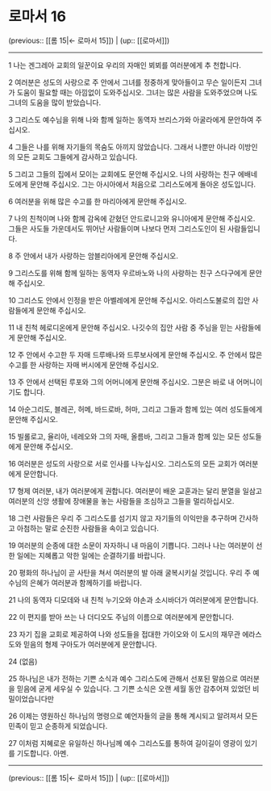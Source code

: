 # 로마서 16

(previous:: [[롬 15|← 로마서 15]]) | (up:: [[로마서]])

***




1 
나는 겐그레아 교회의 일꾼이요 우리의 자매인 뵈뵈를 여러분에게 추 천합니다. 



2 
여러분은 성도의 사랑으로 주 안에서 그녀를 정중하게 맞아들이고 무슨 일이든지 그녀가 도움이 필요할 때는 아낌없이 도와주십시오. 그녀는 많은 사람을 도와주었으며 나도 그녀의 도움을 많이 받았습니다. 



3 
그리스도 예수님을 위해 나와 함께 일하는 동역자 브리스가와 아굴라에게 문안하여 주십시오. 



4 
그들은 나를 위해 자기들의 목숨도 아끼지 않았습니다. 그래서 나뿐만 아니라 이방인의 모든 교회도 그들에게 감사하고 있습니다. 



5 
그리고 그들의 집에서 모이는 교회에도 문안해 주십시오. 나의 사랑하는 친구 에배네도에게 문안해 주십시오. 그는 아시아에서 처음으로 그리스도에게 돌아온 성도입니다. 



6 
여러분을 위해 많은 수고를 한 마리아에게 문안해 주십시오. 



7 
나의 친척이며 나와 함께 감옥에 갇혔던 안드로니고와 유니아에게 문안해 주십시오. 그들은 사도들 가운데서도 뛰어난 사람들이며 나보다 먼저 그리스도인이 된 사람들입니다. 



8 
주 안에서 내가 사랑하는 암블리아에게 문안해 주십시오. 



9 
그리스도를 위해 함께 일하는 동역자 우르바노와 나의 사랑하는 친구 스다구에게 문안해 주십시오. 



10 
그리스도 안에서 인정을 받은 아벨레에게 문안해 주십시오. 아리스도불로의 집안 사람들에게 문안해 주십시오. 



11 
내 친척 헤로디온에게 문안해 주십시오. 나깃수의 집안 사람 중 주님을 믿는 사람들에게 문안해 주십시오. 



12 
주 안에서 수고한 두 자매 드루배나와 드루보사에게 문안해 주십시오. 주 안에서 많은 수고를 한 사랑하는 자매 버시에게 문안해 주십시오. 



13 
주 안에서 선택된 루포와 그의 어머니에게 문안해 주십시오. 그분은 바로 내 어머니이기도 합니다. 



14 
아순그리도, 블레곤, 허메, 바드로바, 허마, 그리고 그들과 함께 있는 여러 성도들에게 문안해 주십시오. 



15 
빌롤로고, 율리아, 네레오와 그의 자매, 올름바, 그리고 그들과 함께 있는 모든 성도들에게 문안해 주십시오. 



16 
여러분은 성도의 사랑으로 서로 인사를 나누십시오. 그리스도의 모든 교회가 여러분에게 문안합니다. 



17 
형제 여러분, 내가 여러분에게 권합니다. 여러분이 배운 교훈과는 달리 분열을 일삼고 여러분의 신앙 생활에 장애물을 놓는 사람들을 조심하고 그들을 멀리하십시오. 



18 
그런 사람들은 우리 주 그리스도를 섬기지 않고 자기들의 이익만을 추구하며 간사하고 아첨하는 말로 순진한 사람들을 속이고 있습니다. 



19 
여러분의 순종에 대한 소문이 자자하니 내 마음이 기쁩니다. 그러나 나는 여러분이 선한 일에는 지혜롭고 악한 일에는 순결하기를 바랍니다. 



20 
평화의 하나님이 곧 사탄을 쳐서 여러분의 발 아래 굴복시키실 것입니다. 우리 주 예수님의 은혜가 여러분과 함께하기를 바랍니다. 



21 
나의 동역자 디모데와 내 친척 누기오와 야손과 소시바더가 여러분에게 문안합니다. 



22 
이 편지를 받아 쓰는 나 더디오도 주님의 이름으로 여러분에게 문안합니다. 



23 
자기 집을 교회로 제공하여 나와 성도들을 접대한 가이오와 이 도시의 재무관 에라스도와 믿음의 형제 구아도가 여러분에게 문안합니다. 



24 
(없음) 



25 
하나님은 내가 전하는 기쁜 소식과 예수 그리스도에 관해서 선포된 말씀으로 여러분을 믿음에 굳게 세우실 수 있습니다. 그 기쁜 소식은 오랜 세월 동안 감추어져 있었던 비밀이었습니다만 



26 
이제는 영원하신 하나님의 명령으로 예언자들의 글을 통해 계시되고 알려져서 모든 민족이 믿고 순종하게 되었습니다. 



27 
이처럼 지혜로운 유일하신 하나님께 예수 그리스도를 통하여 길이길이 영광이 있기를 기도합니다. 아멘.

***

(previous:: [[롬 15|← 로마서 15]]) | (up:: [[로마서]])

